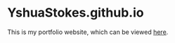 # YshuaStokes.github.io

This is my portfolio website, which can be viewed [here](https://yshuastokes.github.io/#Home).
